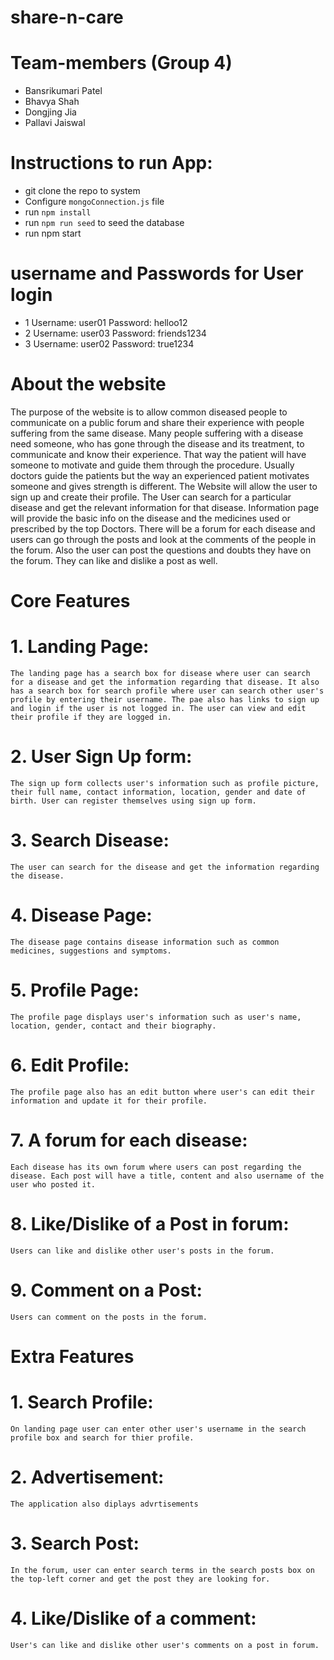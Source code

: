 # share-n-care

# Team-members (Group 4)
- Bansrikumari Patel
- Bhavya Shah
- Dongjing Jia
- Pallavi Jaiswal

# Instructions to run App:
- git clone the repo to system
- Configure `mongoConnection.js` file
- run `npm install`
- run `npm run seed` to seed the database
- run npm start

# username and Passwords for User login

- 1 Username: user01 Password: helloo12
- 2 Username: user03 Password: friends1234
- 3 Username: user02 Password: true1234


# About the website

The purpose of the website is to allow common diseased people to communicate on a public forum and share their experience with people suffering from the same disease. Many people suffering with a disease need someone, who has gone through the disease and its treatment, to communicate and know their experience. That way the patient will have someone to motivate and guide them through the procedure. Usually doctors guide the patients but the way an experienced patient motivates someone and gives strength is different.
The Website will allow the user to sign up and create their profile. The User can search for a particular disease and get the relevant information for that disease. Information page will provide the basic info on the disease and the medicines used or prescribed by the top Doctors. There will be a forum for each disease and users can go through the posts and look at the comments of the people in the forum. Also the user can post the questions and doubts they have on the forum. They can like and dislike a post as well.

# Core Features

# 1. Landing Page: 
    The landing page has a search box for disease where user can search for a disease and get the information regarding that disease. It also has a search box for search profile where user can search other user's profile by entering their username. The pae also has links to sign up and login if the user is not logged in. The user can view and edit their profile if they are logged in.
# 2. User Sign Up form: 
    The sign up form collects user's information such as profile picture, their full name, contact information, location, gender and date of birth. User can register themselves using sign up form. 
# 3. Search Disease:
    The user can search for the disease and get the information regarding the disease.
# 4. Disease Page:
    The disease page contains disease information such as common medicines, suggestions and symptoms. 
# 5. Profile Page:
    The profile page displays user's information such as user's name, location, gender, contact and their biography.
# 6. Edit Profile:
    The profile page also has an edit button where user's can edit their information and update it for their profile.
# 7. A forum for each disease:
    Each disease has its own forum where users can post regarding the disease. Each post will have a title, content and also username of the user who posted it.
# 8. Like/Dislike of a Post in forum:
    Users can like and dislike other user's posts in the forum.
# 9. Comment on a Post:
    Users can comment on the posts in the forum.

# Extra Features

# 1. Search Profile:
    On landing page user can enter other user's username in the search profile box and search for thier profile.
# 2. Advertisement:
    The application also diplays advrtisements
# 3. Search Post:
    In the forum, user can enter search terms in the search posts box on the top-left corner and get the post they are looking for.
# 4. Like/Dislike of a comment:
    User's can like and dislike other user's comments on a post in forum.







